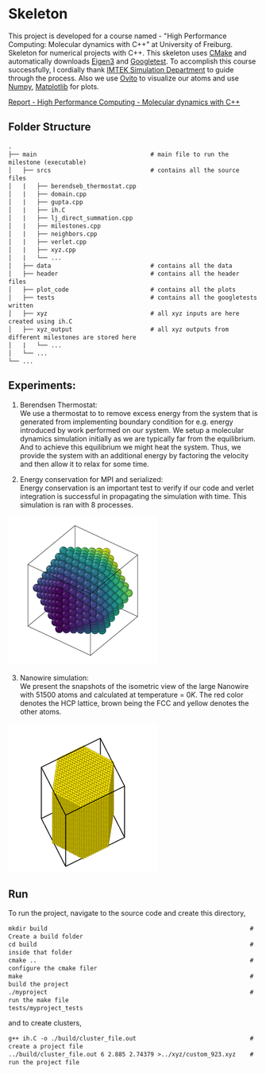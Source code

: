 # Skeleton
This project is developed for a course named - "High Performance Computing: Molecular dynamics with C++" at University of Freiburg.
Skeleton for numerical projects with C++. This skeleton uses
[CMake](https://cmake.org/) and  automatically downloads
[Eigen3](https://eigen.tuxfamily.org/) and
[Googletest](https://github.com/google/googletest).
To accomplish this course successfully, I cordially thank [IMTEK Simulation Department](https://www.imtek.uni-freiburg.de/professuren/simulation/simulation) to guide through the process. Also we use [Ovito](https://www.ovito.org/about/) to visualize our atoms and use  [Numpy](https://numpy.org/), [Matplotlib](https://matplotlib.org/) for plots. 

[Report - High Performance Computing - Molecular dynamics with C++](https://github.com/Dwaipayan-R-C/MolecularDynamicsCpp/report/HPC_MD_Cpp_Dwaipayan.pdf) 

## Folder Structure
    .
    ├── main                                # main file to run the milestone (executable)
    │   ├── srcs                            # contains all the source files
    │   |   ├── berendseb_thermostat.cpp    
    │   |   ├── domain.cpp 
    │   |   ├── gupta.cpp 
    │   |   ├── ih.C 
    │   |   ├── lj_direct_summation.cpp 
    │   |   ├── milestones.cpp 
    │   |   ├── neighbors.cpp 
    │   |   ├── verlet.cpp 
    │   |   ├── xyz.cpp 
    │   |   └── ... 
    │   ├── data                            # contains all the data
    │   ├── header                          # contains all the header files
    │   ├── plot_code                       # contains all the plots
    │   ├── tests                           # contains all the googletests written
    │   ├── xyz                             # all xyz inputs are here created using ih.C
    │   ├── xyz_output                      # all xyz outputs from different milestones are stored here    
    │   |   └── ...                                
    │   └── ...
    └── ...     


## Experiments:
1. Berendsen Thermostat:<br/>
We use a thermostat to to remove excess energy from the system that is generated from implementing boundary condition for e.g. energy introduced by work performed on our system. We setup a molecular dynamics simulation initially as we are typically far from the equilibrium. And to achieve
this equilibrium we might heat the system. Thus, we provide the system with an additional energy by factoring the velocity and then allow it to relax for some time.

2. Energy conservation for MPI and serialized:<br/>
Energy conservation is an important test to verify if our code and verlet integration is successful in propagating the simulation with time. This simulation is ran with 8 processes. 

![Total energy vs time](xyz_output/milestone_7_xyz/gold.gif)

3. Nanowire simulation:<br/>
We present the snapshots of the isometric view of the large Nanowire with 51500 atoms and calculated at temperature = $0 K$. The red color denotes the HCP lattice, brown being the FCC and yellow denotes the other atoms. 

![Nanowire tensile stress](xyz_output/milestone_9_plots/github.gif)<br/>


## Run
To run the project, navigate to the source code and create this directory,
```
mkdir build                                                         # Create a build folder
cd build                                                            # inside that folder
cmake ..                                                            # configure the cmake filer
make                                                                # build the project
./myproject                                                         # run the make file
tests/myproject_tests
```  
and to create clusters,

```
g++ ih.C -o ./build/cluster_file.out                                # create a project file
../build/cluster_file.out 6 2.885 2.74379 >../xyz/custom_923.xyz    # run the project file
```